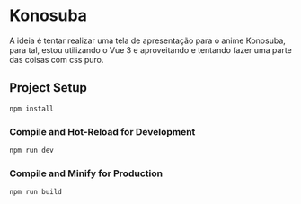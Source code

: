 # Konosuba

A ideia é tentar realizar uma tela de apresentação para o anime Konosuba, para tal, estou utilizando o Vue 3 e aproveitando e tentando fazer uma parte das coisas com css puro.

## Project Setup

```sh
npm install
```

### Compile and Hot-Reload for Development

```sh
npm run dev
```

### Compile and Minify for Production

```sh
npm run build
```
